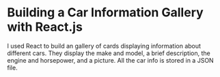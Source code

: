 # Building a Car Information Gallery with React.js

I used React to build an gallery of cards displaying information about different cars. They display the make and model, a brief description, the engine and horsepower, and a picture. All the car info is stored in a JSON file. 
